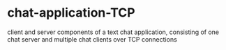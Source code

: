 # chat-application-TCP
client and server components of a text chat application, consisting of one chat server and multiple chat clients over TCP connections
